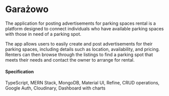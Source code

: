 # Garażowo

The application for posting advertisements for parking spaces rental is a platform designed to connect individuals who have available parking spaces with those in need of a parking spot.

The app allows users to easily create and post advertisements for their parking spaces, including details such as location, availability, and pricing. Renters can then browse through the listings to find a parking spot that meets their needs and contact the owner to arrange for rental.

#### Specification
TypeScript, MERN Stack, MongoDB, Material UI, Refine, CRUD operations, Google Auth, Cloudinary, Dashboard with charts
